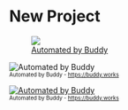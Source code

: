 # New Project 

[<figure><img src="https://assets.buddy.works/automated-white.svg" /><figcaption>Automated by Buddy](buddy.works)</figcaption></figure>


![Automated by Buddy](https://assets.buddy.works/automated-white.svg)<br>
<sub><sup>Automated by Buddy - https://buddy.works</sup></sub>


[![Automated by Buddy](https://assets.buddy.works/automated-white.svg)](https://buddy.works)<br>
<sub><sup>Automated by Buddy - https://buddy.works</sup></sub>
